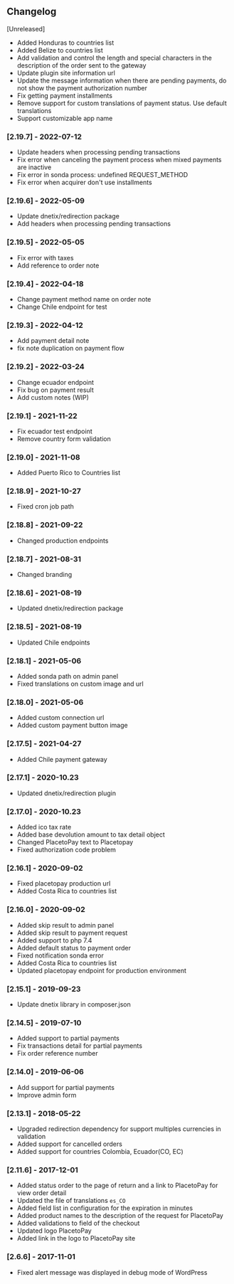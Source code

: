 ## Changelog

[Unreleased]
- Added Honduras to countries list
- Added Belize to countries list
- Add validation and control the length and special characters in the description of the order sent to the gateway
- Update plugin site information url
- Update the message information when there are pending payments, do not show the payment authorization number
- Fix getting payment installments
- Remove support for custom translations of payment status. Use default translations
- Support customizable app name

### [2.19.7] - 2022-07-12
- Update headers when processing pending transactions
- Fix error when canceling the payment process when mixed payments are inactive
- Fix error in sonda process: undefined REQUEST_METHOD
- Fix error when acquirer don't use installments

### [2.19.6] - 2022-05-09
- Update dnetix/redirection package
- Add headers when processing pending transactions

### [2.19.5] - 2022-05-05
- Fix error with taxes
- Add reference to order note

### [2.19.4] - 2022-04-18
- Change payment method name on order note
- Change Chile endpoint for test

### [2.19.3] - 2022-04-12
- Add payment detail note
- fix note duplication on payment flow

### [2.19.2] - 2022-03-24
- Change ecuador endpoint
- Fix bug on payment result
- Add custom notes (WIP)

### [2.19.1] - 2021-11-22
- Fix ecuador test endpoint
- Remove country form validation

### [2.19.0] - 2021-11-08
- Added Puerto Rico to Countries list

### [2.18.9] - 2021-10-27
- Fixed cron job path

### [2.18.8] - 2021-09-22
- Changed production endpoints

### [2.18.7] - 2021-08-31
- Changed branding

### [2.18.6] - 2021-08-19
- Updated dnetix/redirection package

### [2.18.5] - 2021-08-19
- Updated Chile endpoints

### [2.18.1] - 2021-05-06
- Added sonda path on admin panel
- Fixed translations on custom image and url

### [2.18.0] - 2021-05-06
- Added custom connection url
- Added custom payment button image

### [2.17.5] - 2021-04-27
- Added Chile payment gateway

### [2.17.1] - 2020-10.23
- Updated dnetix/redirection plugin

### [2.17.0] - 2020-10.23
- Added ico tax rate
- Added base devolution amount to tax detail object
- Changed PlacetoPay text to Placetopay
- Fixed authorization code problem

### [2.16.1] - 2020-09-02
- Fixed placetopay production url
- Added Costa Rica to countries list

### [2.16.0] - 2020-09-02
- Added skip result to admin panel
- Added skip result to payment request
- Added support to php 7.4
- Added default status to payment order
- Fixed notification sonda error
- Added Costa Rica to countries list
- Updated placetopay endpoint for production environment

### [2.15.1] - 2019-09-23
- Update dnetix library in composer.json

### [2.14.5] - 2019-07-10
- Added support to partial payments
- Fix transactions detail for partial payments
- Fix order reference number

### [2.14.0] - 2019-06-06
- Add support for partial payments
- Improve admin form

### [2.13.1] - 2018-05-22
- Upgraded redirection dependency for support multiples currencies in validation
- Added support for cancelled orders
- Added support for countries Colombia, Ecuador(CO, EC)

### [2.11.6] - 2017-12-01
- Added status order to the page of return and a link to PlacetoPay for view order detail
- Updated the file of translations `es_CO`
- Added field list in configuration for the expiration in minutes
- Added product names to the description of the request for PlacetoPay
- Added validations to field of the checkout
- Updated logo PlacetoPay
- Added link in the logo to PlacetoPay site

### [2.6.6] - 2017-11-01
- Fixed alert message was displayed in debug mode of WordPress
